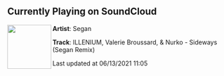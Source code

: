 ## Currently Playing on SoundCloud

[<img align="left" width="100" src="https://i1.sndcdn.com/artworks-ZmJoVK2uUJjIvm2Z-z9aS5g-t500x500.jpg">](https://soundcloud.com/sam-segan/sideways-remix)

**Artist**: Segan 

**Track**: ILLENIUM, Valerie Broussard, & Nurko - Sideways (Segan Remix)

Last updated at 06/13/2021 11:05
